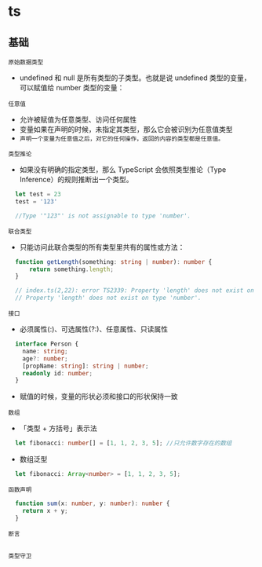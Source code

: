 # ts
## 基础

`原始数据类型`
- undefined 和 null 是所有类型的子类型。也就是说 undefined 类型的变量，可以赋值给 number 类型的变量：

`任意值 ` 
- 允许被赋值为任意类型、访问任何属性  
- 变量如果在声明的时候，未指定其类型，那么它会被识别为任意值类型  
- `声明一个变量为任意值之后，对它的任何操作，返回的内容的类型都是任意值。`

`类型推论`
- 如果没有明确的指定类型，那么 TypeScript 会依照类型推论（Type Inference）的规则推断出一个类型。
``` typescript
  let test = 23
  test = '123'

  //Type '"123"' is not assignable to type 'number'.
```

`联合类型`
- 只能访问此联合类型的所有类型里共有的属性或方法：
``` typescript
  function getLength(something: string | number): number {
      return something.length;
  }

  // index.ts(2,22): error TS2339: Property 'length' does not exist on type 'string | number'.
  // Property 'length' does not exist on type 'number'.
```

`接口`
- 必须属性(:)、可选属性(?:)、任意属性、只读属性
``` typescript
  interface Person {
    name: string;
    age?: number;
    [propName: string]: string | number;
    readonly id: number;
  }
```
- 赋值的时候，变量的形状必须和接口的形状保持一致

`数组`
- 「类型 + 方括号」表示法
```typescript
  let fibonacci: number[] = [1, 1, 2, 3, 5]; //只允许数字存在的数组
```
- 数组泛型
```typescript
  let fibonacci: Array<number> = [1, 1, 2, 3, 5];
```

`函数声明`
```typescript
  function sum(x: number, y: number): number {
    return x + y;
  }
```
`断言`  
```typrscript

```

`类型守卫`